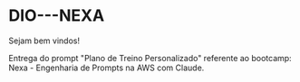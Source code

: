 # DIO---NEXA

Sejam bem vindos!

Entrega do prompt "Plano de Treino Personalizado" referente ao bootcamp: Nexa - Engenharia de Prompts na AWS com Claude.
